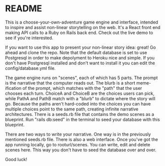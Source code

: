 # README

This is a choose-your-own-adventure game engine and interface, intended to inspire and assist non-linear storytelling on the web. It's a React front end making API calls to a Ruby on Rails back end. Check out the live demo to see if you're interested.

If you want to use this app to present your non-linear story idea: great! Go ahead and clone the repo. Note that the default database is set to use Postgresql in order to make depolyment to Heroku nice and simple. If you don't have Postgresql installed and don't want to install it you can edit the config/database.yml file. 

The game engine runs on "scenes", each of which has 5 parts. The prompt is the narrative that the computer reads out. The blurb is a short meme-ification of the prompt, which matches with the "path" that the user chooses each turn. ChoiceA and ChoiceB are the choices users can pick, while PathA and PathB match with a "blurb" to dictate where the story will go. Because the paths aren't hard-coded into the choices you can have multiple choices point to the same path, creating infinite narrative architectures. There is a seeds.rb file that contains the demo scenes as a blueprint. Run "rails db:seed" in the terminal to seed your database with this blueprint. 

There are two ways to write your narrative. One way is in the previously mentioned seeds.rb file. There is also a web interface. Once you've got the app running locally, go to rooturl/scenes. You can write, edit and delete scenes here. This way you don't have to seed the database over and over. 

Good luck! 
